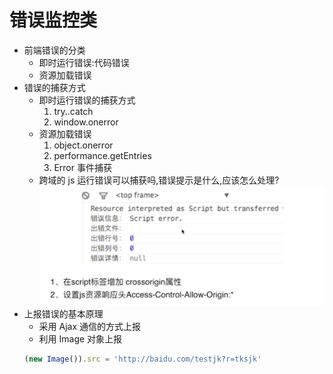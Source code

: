 # 错误监控类
- 前端错误的分类
    - 即时运行错误:代码错误
    - 资源加载错误
- 错误的捕获方式
    - 即时运行错误的捕获方式
        1. try..catch
        2. window.onerror
    - 资源加载错误
        1. object.onerror
        2. performance.getEntries
        3. Error 事件捕获
    - 跨域的 js 运行错误可以捕获吗,错误提示是什么,应该怎么处理?
    ![](https://raw.githubusercontent.com/Moking1997/NotePhoto/master/20200128205734.png)
- 上报错误的基本原理
    - 采用 Ajax 通信的方式上报
    - 利用 Image 对象上报
    ```JavaScript
    (new Image()).src = 'http://baidu.com/testjk?r=tksjk'
    ```